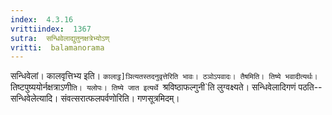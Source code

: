 ```yaml
---
index:  4.3.16
vrittiindex:  1367
sutra:  सन्धिवेलाद्युतुनक्षत्रेभ्योऽण्
vritti:  balamanorama 
---
```


सन्धिवेलां। कालवृत्तिभ्य इति। `कालाट्ठ]ञित्यतस्तदनुवृत्तेरिति भावः। ठञोऽपवादः। तैषमिति। तिष्ये भवादीत्यर्थः। `तिष्टपुष्ययोर्नक्षत्राऽणी`ति। यलोपः। तिष्ये जात इत्यर्थे `श्रविष्ठाफल्गुनी`ति लुग्वक्ष्यते। सन्धिवेलादिगणं पठति--सन्धिवेलेत्यादि। संवत्सरात्फलपर्वणोरिति। गणसूत्रमिदम्। 

